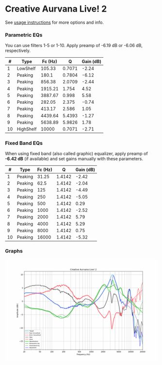 # Creative Aurvana Live! 2
See [usage instructions](https://github.com/jaakkopasanen/AutoEq#usage) for more options and info.

### Parametric EQs
You can use filters 1-5 or 1-10. Apply preamp of -6.19 dB or -6.06 dB, respectively.

|   # | Type      |   Fc (Hz) |      Q |   Gain (dB) |
|-----|-----------|-----------|--------|-------------|
|   1 | LowShelf  |    105.33 | 0.7071 |       -2.24 |
|   2 | Peaking   |    180.1  | 0.7804 |       -6.12 |
|   3 | Peaking   |    856.38 | 2.0709 |       -2.44 |
|   4 | Peaking   |   1915.21 | 1.754  |        4.52 |
|   5 | Peaking   |   3887.67 | 0.998  |        5.58 |
|   6 | Peaking   |    282.05 | 2.375  |       -0.74 |
|   7 | Peaking   |    413.17 | 2.586  |        1.05 |
|   8 | Peaking   |   4439.64 | 5.4393 |       -1.27 |
|   9 | Peaking   |   5638.89 | 5.9826 |        1.78 |
|  10 | HighShelf |  10000    | 0.7071 |       -2.71 |

### Fixed Band EQs
When using fixed band (also called graphic) equalizer, apply preamp of **-6.42 dB** (if available) and set gains manually with these parameters.

|   # | Type    |   Fc (Hz) |      Q |   Gain (dB) |
|-----|---------|-----------|--------|-------------|
|   1 | Peaking |     31.25 | 1.4142 |       -2.42 |
|   2 | Peaking |     62.5  | 1.4142 |       -2.04 |
|   3 | Peaking |    125    | 1.4142 |       -4.49 |
|   4 | Peaking |    250    | 1.4142 |       -5.05 |
|   5 | Peaking |    500    | 1.4142 |        0.29 |
|   6 | Peaking |   1000    | 1.4142 |       -2.52 |
|   7 | Peaking |   2000    | 1.4142 |        5.79 |
|   8 | Peaking |   4000    | 1.4142 |        5.29 |
|   9 | Peaking |   8000    | 1.4142 |        0.75 |
|  10 | Peaking |  16000    | 1.4142 |       -5.32 |

### Graphs
![](./Creative%20Aurvana%20Live!%202.png)
